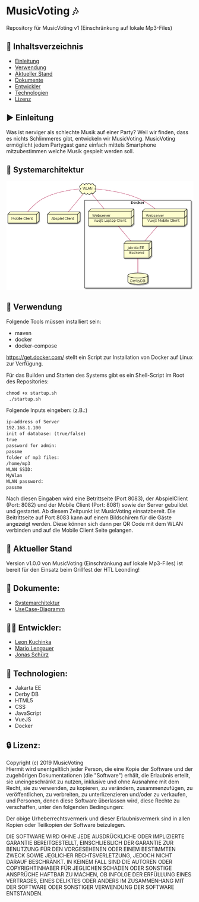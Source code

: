 # MusicVoting :notes:

Repository für MusicVoting v1 (Einschränkung auf lokale Mp3-Files)

## :bookmark_tabs: Inhaltsverzeichnis
- [Einleitung](#arrow_forward-einleitung)
- [Verwendung](#rocket-verwendung)
- [Aktueller Stand](#hammer-aktueller-stand)
- [Dokumente](#closed_book-dokumente)
- [Entwickler](#guardsman-entwickler)
- [Technologien](#wrench-technologien)
- [Lizenz](#lock-lizenz)

## :arrow_forward: Einleitung
Was ist nerviger als schlechte Musik auf einer Party? 
Weil wir finden, dass es nichts Schlimmeres gibt, entwickeln wir MusicVoting. MusicVoting ermöglicht jedem Partygast ganz einfach mittels Smartphone mitzubestimmen welche Musik gespielt werden soll.

## :ferris_wheel: Systemarchitektur
![](/docs/depl_diagram.png)

## :rocket: Verwendung
Folgende Tools müssen installiert sein:
- maven
- docker
- docker-compose 

https://get.docker.com/ stellt ein Script zur Installation von Docker auf Linux zur Verfügung.

Für das Builden und Starten des Systems gibt es ein Shell-Script im Root des Repositories:
```
chmod +x startup.sh
 ./startup.sh
```
Folgende Inputs eingeben: 
(z.B.:)
```
ip-address of Server
192.168.1.100 
init of database: (true/false)
true
password for admin:
passme
folder of mp3 files:
/home/mp3
WLAN SSID:
MyWlan
WLAN password:
passme
```

Nach diesen Eingaben wird eine Betrittseite (Port 8083), der AbspielClient (Port: 8082) und der Mobile Client (Port: 8081) sowie der Server gebuildet und gestartet. Ab diesem Zeitpunkt ist MusicVoting einsatzbereit. Die Beitrittseite auf Port 8083 kann auf einem Bildschirem für die Gäste angezeigt werden. Diese können sich dann per QR Code mit dem WLAN verbinden und auf die Mobile Client Seite gelangen.

## :hammer: Aktueller Stand

Version v1.0.0 von MusicVoting (Einschränkung auf lokale Mp3-Files) ist bereit für den Einsatz beim Grillfest der HTL Leonding!

##  :closed_book: Dokumente:	
- [Systemarchitektur](/docs/Systemarchitektur.pdf)
- [UseCase-Diagramm](/docs/usecase.pdf)

## :guardsman: Entwickler:
- [Leon Kuchinka](https://github.com/leonkuchinka)
- [Mario Lengauer](https://github.com/lengauermario)
- [Jonas Schürz](https://github.com/jonasschuerz)

## :wrench: Technologien:

- Jakarta EE
- Derby DB
- HTML5
- CSS
- JavaScript
- VueJS
- Docker


## :lock: Lizenz:

Copyright (c) 2019 MusicVoting </br>
Hiermit wird unentgeltlich jeder Person, die eine Kopie der Software und der zugehörigen Dokumentationen (die "Software") erhält, die Erlaubnis erteilt, sie uneingeschränkt zu nutzen, inklusive und ohne Ausnahme mit dem Recht, sie zu verwenden, zu kopieren, zu verändern, zusammenzufügen, zu veröffentlichen, zu verbreiten, zu unterlizenzieren und/oder zu verkaufen, und Personen, denen diese Software überlassen wird, diese Rechte zu verschaffen, unter den folgenden Bedingungen:

Der obige Urheberrechtsvermerk und dieser Erlaubnisvermerk sind in allen Kopien oder Teilkopien der Software beizulegen.

DIE SOFTWARE WIRD OHNE JEDE AUSDRÜCKLICHE ODER IMPLIZIERTE GARANTIE BEREITGESTELLT, EINSCHLIEẞLICH DER GARANTIE ZUR BENUTZUNG FÜR DEN VORGESEHENEN ODER EINEM BESTIMMTEN ZWECK SOWIE JEGLICHER RECHTSVERLETZUNG, JEDOCH NICHT DARAUF BESCHRÄNKT. IN KEINEM FALL SIND DIE AUTOREN ODER COPYRIGHTINHABER FÜR JEGLICHEN SCHADEN ODER SONSTIGE ANSPRÜCHE HAFTBAR ZU MACHEN, OB INFOLGE DER ERFÜLLUNG EINES VERTRAGES, EINES DELIKTES ODER ANDERS IM ZUSAMMENHANG MIT DER SOFTWARE ODER SONSTIGER VERWENDUNG DER SOFTWARE ENTSTANDEN.

